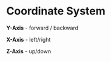 # Coordinate System

**Y-Axis** - forward / backward

**X-Axis** - left/right

**Z-Axis** - up/down
